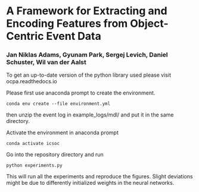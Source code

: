 # A Framework for Extracting and Encoding Features from Object-Centric Event Data

### Jan Niklas Adams, Gyunam Park, Sergej Levich, Daniel Schuster, Wil van der Aalst

To get an up-to-date version of the python library used please visit ocpa.readthedocs.io

Please first use anaconda prompt to create the environment.

``conda env create --file environment.yml``

then unzip the event log in example_logs/mdl/ and put it in the same directory.

Activate the environment in anaconda prompt

``conda activate icsoc``

Go into the repository directory and run 

``python experiments.py``

This will run all the experiments and reproduce the figures. Slight deviations might be due to differently initialized weights in the neural networks.
